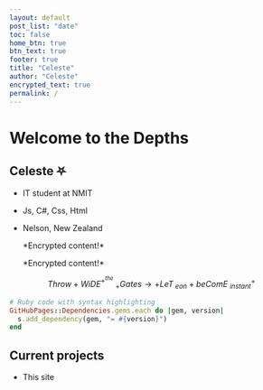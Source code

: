 ```yaml
---
layout: default
post_list: "date"
toc: false
home_btn: true
btn_text: true
footer: true
title: "Celeste"
author: "Celeste"
encrypted_text: true
permalink: /
---
```


# Welcome to the Depths

##  Celeste ⛧
* IT student at NMIT
* Js, C#, Css, Html
* Nelson, New Zealand

  <p class="encrypted" id="yEEnZkbuEeRloNGBICs+fQGlGuDQwJl/kpjU7UKPzGun/m3YZf">*Encrypted content!*</p>
 
  <p class="encrypted" id="H4C2lkbg6RPnDyFOI5oihQOiJ7f0oIfWRkdC6XWDPYcU0zl2k=">*Encrypted content!*</p>


$$
Throw +WiDE^+ ^{the}\;_{+} Gates\rightarrow +LeT\;_{eon}+beComE\;_{instant}^{+}\!
$$



```ruby
# Ruby code with syntax highlighting
GitHubPages::Dependencies.gems.each do |gem, version|
  s.add_dependency(gem, "= #{version}")
end
```
## Current projects

* This site

